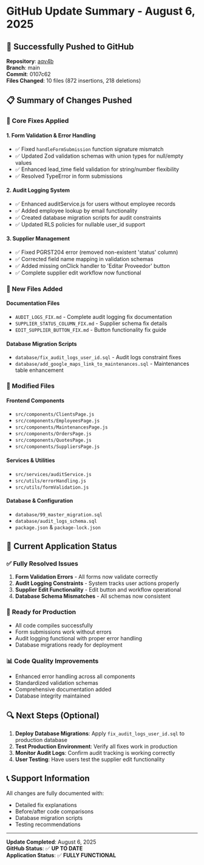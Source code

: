 # GitHub Update Summary - August 6, 2025

## 🚀 Successfully Pushed to GitHub

**Repository**: [aqv4b](https://github.com/JuanPablo876/aqv4b)  
**Branch**: main  
**Commit**: 0107c62  
**Files Changed**: 10 files (872 insertions, 218 deletions)

## 📋 Summary of Changes Pushed

### 🔧 Core Fixes Applied

#### 1. **Form Validation & Error Handling**
- ✅ Fixed `handleFormSubmission` function signature mismatch
- ✅ Updated Zod validation schemas with union types for null/empty values  
- ✅ Enhanced lead_time field validation for string/number flexibility
- ✅ Resolved TypeError in form submissions

#### 2. **Audit Logging System**
- ✅ Enhanced auditService.js for users without employee records
- ✅ Added employee lookup by email functionality
- ✅ Created database migration scripts for audit constraints
- ✅ Updated RLS policies for nullable user_id support

#### 3. **Supplier Management**
- ✅ Fixed PGRST204 error (removed non-existent 'status' column)
- ✅ Corrected field name mapping in validation schemas
- ✅ Added missing onClick handler to 'Editar Proveedor' button
- ✅ Complete supplier edit workflow now functional

### 📁 New Files Added

#### Documentation Files
- `AUDIT_LOGS_FIX.md` - Complete audit logging fix documentation
- `SUPPLIER_STATUS_COLUMN_FIX.md` - Supplier schema fix details  
- `EDIT_SUPPLIER_BUTTON_FIX.md` - Button functionality fix guide

#### Database Migration Scripts
- `database/fix_audit_logs_user_id.sql` - Audit logs constraint fixes
- `database/add_google_maps_link_to_maintenances.sql` - Maintenances table enhancement

### 🔄 Modified Files

#### Frontend Components
- `src/components/ClientsPage.js`
- `src/components/EmployeesPage.js` 
- `src/components/MaintenancesPage.js`
- `src/components/OrdersPage.js`
- `src/components/QuotesPage.js`
- `src/components/SuppliersPage.js`

#### Services & Utilities
- `src/services/auditService.js`
- `src/utils/errorHandling.js`
- `src/utils/formValidation.js`

#### Database & Configuration
- `database/99_master_migration.sql`
- `database/audit_logs_schema.sql`
- `package.json` & `package-lock.json`

## 🎯 Current Application Status

### ✅ **Fully Resolved Issues**
1. **Form Validation Errors** - All forms now validate correctly
2. **Audit Logging Constraints** - System tracks user actions properly
3. **Supplier Edit Functionality** - Edit button and workflow operational
4. **Database Schema Mismatches** - All schemas now consistent

### 🚀 **Ready for Production**
- All code compiles successfully
- Form submissions work without errors
- Audit logging functional with proper error handling
- Database migrations ready for deployment

### 📊 **Code Quality Improvements**
- Enhanced error handling across all components
- Standardized validation schemas
- Comprehensive documentation added
- Database integrity maintained

## 🔍 Next Steps (Optional)

1. **Deploy Database Migrations**: Apply `fix_audit_logs_user_id.sql` to production database
2. **Test Production Environment**: Verify all fixes work in production
3. **Monitor Audit Logs**: Confirm audit tracking is working correctly
4. **User Testing**: Have users test the supplier edit functionality

## 📞 **Support Information**

All changes are fully documented with:
- Detailed fix explanations
- Before/after code comparisons  
- Database migration scripts
- Testing recommendations

---

**Update Completed**: August 6, 2025  
**GitHub Status**: ✅ **UP TO DATE**  
**Application Status**: ✅ **FULLY FUNCTIONAL**
